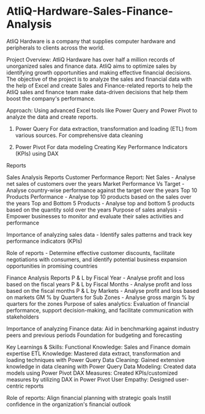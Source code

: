 # AtliQ-Hardware-Sales-Finance-Analysis

AtliQ Hardware is a company that supplies computer hardware and peripherals to clients across the world.

Project Overview:
AtliQ Hardware has over half a million records of unorganized sales and finance data. AtliQ aims to optimize sales by identifying growth opportunities and making effective financial decisions. The objective of the project is to analyze the sales and financial data with the help of Excel and create Sales and Finance-related reports to help the AtliQ sales and finance team make data-driven decisions that help them boost the company's performance.

Approach:
Using advanced Excel tools like Power Query and Power Pivot to analyze the data and create reports.

1. Power Query
For data extraction, transformation and loading (ETL) from various sources.
For comprehensive data cleaning

2. Power Pivot
For data modeling
Creating Key Performance Indicators (KPIs) using DAX


Reports

Sales Analysis Reports
Customer Performance Report: Net Sales - Analyse net sales of customers over the years
Market Performance Vs Target - Analyse country-wise performance against the target over the years
Top 10 Products Performance - Analyse top 10 products based on the sales over the years
Top and Bottom 5 Products - Analyse top and bottom 5 products based on the quantity sold over the years
Purpose of sales analysis - Empower businesses to monitor and evaluate their sales activities and performance

Importance of analyzing sales data - Identify sales patterns and track key performance indicators (KPIs)

Role of reports - Determine effective customer discounts, facilitate negotiations with consumers, and identify potential business expansion opportunities in promising countries

Finance Analysis Reports
P & L by Fiscal Year - Analyse profit and loss based on the fiscal years
P & L by Fiscal Months - Analyse profit and loss based on the fiscal months
P & L by Markets - Analyse profit and loss based on markets
GM % by Quarters for Sub Zones - Analyse gross margin % by quarters for the zones
Purpose of sales analytics: Evaluation of financial performance, support decision-making, and facilitate communication with stakeholders

Importance of analyzing Finance data: Aid in benchmarking against industry peers and previous periods Foundation for budgeting and forecasting


Key Learnings & Skills:
Functional Knowledge: Sales and Finance domain expertise
ETL Knowledge: Mastered data extract, transformation and loading techniques with Power Query
Data Cleaning: Gained extensive knowledge in data cleaning with Power Query
Data Modeling: Created data models using Power Pivot
DAX Measures: Created KPIs/customized measures by utilizing DAX in Power Pivot
User Empathy: Designed user-centric reports

Role of reports: Align financial planning with strategic goals Instill confidence in the organization's financial outlook
